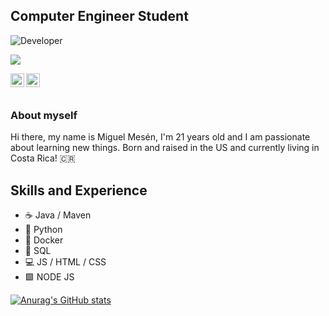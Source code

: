 ## Computer Engineer Student
![Developer](https://justresults.co.nz/wp-content/uploads/2015/10/web-developer-banner.png)


![](https://komarev.com/ghpvc/?username=miguemesen)


<a href="https://twitter.com/migue_mesen">
  <img align="left" alt="migue_mesen | Twitter" width="22px" src="https://raw.githubusercontent.com/peterthehan/peterthehan/master/assets/twitter.svg" />
</a>

<a href="https://t.me/migue_mesen">
  <img align="left" alt="Migue's Telegram" width="22px" src="https://www.flaticon.com/svg/static/icons/svg/2111/2111646.svg" />
</a>

</br>
</br>


### About myself 
Hi there, my name is Miguel Mesén, I'm 21 years old and I am passionate about learning new things.
Born and raised in the US and currently living in Costa Rica! 🇨🇷

## Skills and Experience
* ☕️ Java / Maven
* 🐍  Python
* 🐳 Docker
* 🐬 SQL
* 💻  JS / HTML / CSS 
* 🟩  NODE JS


[![Anurag's GitHub stats](https://github-readme-stats.vercel.app/api?username=miguemesen)](https://github.com/anuraghazra/github-readme-stats)
